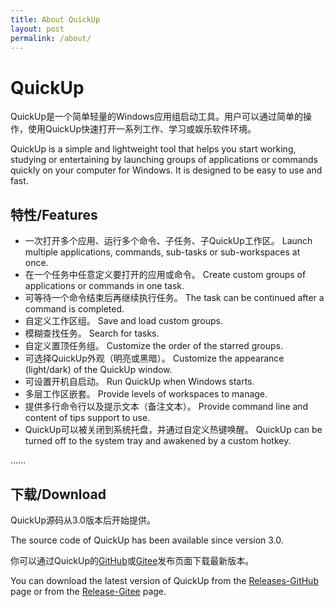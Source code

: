 ```yaml
---
title: About QuickUp
layout: post
permalink: /about/
---
```


# QuickUp

QuickUp是一个简单轻量的Windows应用组启动工具。用户可以通过简单的操作，使用QuickUp快速打开一系列工作、学习或娱乐软件环境。

QuickUp is a simple and lightweight tool that helps you start working, studying or entertaining by launching groups of applications or commands quickly on your computer for Windows. It is designed to be easy to use and fast.

## 特性/Features

- 一次打开多个应用、运行多个命令、子任务、子QuickUp工作区。
  Launch multiple applications, commands, sub-tasks or sub-workspaces at once.
- 在一个任务中任意定义要打开的应用或命令。
  Create custom groups of applications or commands in one task.
- 可等待一个命令结束后再继续执行任务。
  The task can be continued after a command is completed.
- 自定义工作区组。
  Save and load custom groups.
- 模糊查找任务。
  Search for tasks.
- 自定义置顶任务组。
  Customize the order of the starred groups.
- 可选择QuickUp外观（明亮或黑暗）。
  Customize the appearance (light/dark) of the QuickUp window.
- 可设置开机自启动。
  Run QuickUp when Windows starts.
- 多层工作区嵌套。
  Provide levels of workspaces to manage.
- 提供多行命令行以及提示文本（备注文本）。
  Provide command line and content of tips support to use.
- QuickUp可以被关闭到系统托盘，并通过自定义热键唤醒。
  QuickUp can be turned off to the system tray and awakened by a custom hotkey.

……

## 下载/Download

QuickUp源码从3.0版本后开始提供。

The source code of QuickUp has been available since version 3.0.

你可以通过QuickUp的[GitHub](https://github.com/smart-space/QuickUp/releases)或[Gitee](https://gitee.com/captorking/QuickUp/releases/)发布页面下载最新版本。

You can download the latest version of QuickUp from the [Releases-GitHub](https://github.com/smart-space/QuickUp/releases) page or from the [Release-Gitee](https://gitee.com/captorking/QuickUp/releases/) page.
